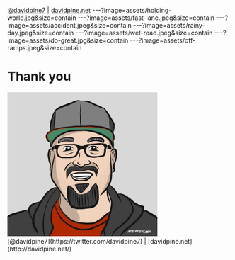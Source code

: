 [@davidpine7](https://twitter.com/davidpine7) | [davidpine.net](http://davidpine.net/)
---?image=assets/holding-world.jpg&size=contain
---?image=assets/fast-lane.jpeg&size=contain
---?image=assets/accident.jpeg&size=contain
---?image=assets/rainy-day.jpeg&size=contain
---?image=assets/wet-road.jpeg&size=contain
---?image=assets/do-great.jpg&size=contain
---?image=assets/off-ramps.jpeg&size=contain
# Thank you
<img src="assets/me.jpg" height="325" />
<br/>
[@davidpine7](https://twitter.com/davidpine7) | [davidpine.net](http://davidpine.net/)
